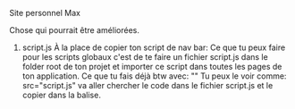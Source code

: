Site personnel Max


Chose qui pourrait être améliorées.

1. script.js
À la place de copier ton script de nav bar:
Ce que tu peux faire pour les scripts globaux c'est de te faire un fichier script.js dans le folder root de ton projet et importer ce script dans toutes les pages de ton application.
Ce que tu fais déjà btw avec: "<script src="script.js"></script>"
Tu peux le voir comme: src="script.js" va aller chercher le code dans le fichier script.js et le copier dans la balise.
